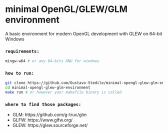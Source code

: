 <h1>minimal OpenGL/GLEW/GLM environment</h1>

A basic environment for modern OpenGL development with GLEW on 64-bit Windows<br />

### `requirements:`

```bash
mingw-w64 # or any 64-bits GNU for windows
```

### `how to run:`

```bash
git clone https://github.com/Gustavo-Stedile/minimal-opengl-glew-glm-environment.git
cd minimal-opengl-glew-glm-environment
make run # or however your makefile binary is called
```

### `where to find those packages:`
<ul>
  <li>GLM: https://github.com/g-truc/glm</li>
  <li>GLFW: https://www.glfw.org/</li>
  <li>GLEW: https://glew.sourceforge.net/</li>
</ul>
